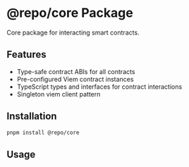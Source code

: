 # @repo/core Package

Core package for interacting smart contracts.

## Features

- Type-safe contract ABIs for all contracts
- Pre-configured Viem contract instances
- TypeScript types and interfaces for contract interactions
- Singleton viem client pattern


## Installation

```bash
pnpm install @repo/core
```

## Usage

```typescript

